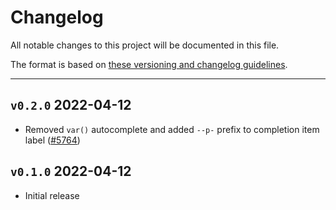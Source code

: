 # Changelog

All notable changes to this project will be documented in this file.

The format is based on [these versioning and changelog guidelines](/documentation/Versioning%20and%20changelog.md).

---

## `v0.2.0` 2022-04-12

- Removed `var()` autocomplete and added `--p-` prefix to completion item label ([#5764](https://github.com/Shopify/polaris/pull/5764))

## `v0.1.0` 2022-04-12

- Initial release
